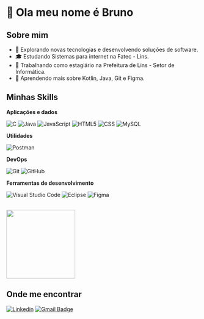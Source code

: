# 👋 Ola meu nome é Bruno

## Sobre mim

- 🤔 Explorando novas tecnologias e desenvolvendo soluções de software.
- 🎓 Estudando Sistemas para internet na Fatec - Lins.
- 💼 Trabalhando como estagiário na Prefeitura de Lins - Setor de Informática.
- 🌱 Aprendendo mais sobre Kotlin, Java, Git e Figma.

## Minhas Skills

**Aplicações e dados**

![C](https://img.shields.io/badge/-C-333333?style=flat&logo=C%2B%2B&logoColor=00599C)
![Java](https://img.shields.io/badge/-Java-333333?style=flat&logo=Java&logoColor=007396)
![JavaScript](https://img.shields.io/badge/-JavaScript-333333?style=flat&logo=javascript)
![HTML5](https://img.shields.io/badge/-HTML5-333333?style=flat&logo=HTML5)
![CSS](https://img.shields.io/badge/-CSS-333333?style=flat&logo=CSS3&logoColor=1572B6)
![MySQL](https://img.shields.io/badge/-MySQL-333333?style=flat&logo=mysql)

**Utilidades**

![Postman](https://img.shields.io/badge/-Postman-333333?style=flat&logo=postman)

**DevOps**

![Git](https://img.shields.io/badge/-Git-333333?style=flat&logo=git)
![GitHub](https://img.shields.io/badge/-GitHub-333333?style=flat&logo=github)

**Ferramentas de desenvolvimento**

![Visual Studio Code](https://img.shields.io/badge/-Visual%20Studio%20Code-333333?style=flat&logo=visual-studio-code&logoColor=007ACC)
![Eclipse](https://img.shields.io/badge/-Eclipse-333333?style=flat&logo=eclipse-ide&logoColor=2C2255)
![Figma](https://img.shields.io/badge/-Figma-333333?style=flat&logo=figma&logoColor=007ACC)

<br/>

<a href="https://github.com/bfateclins" title="Perfil do Bruno">
  <img height="180em" src="https://github-readme-stats.vercel.app/api?username=bfateclins&theme=dark&show_icons=true" />
</a>

## Onde me encontrar

[![Linkedin](https://img.shields.io/badge/-BrunoFatec-blue?style=flat-square&logo=Linkedin&logoColor=white&link=LINK-DO-SEU-LINKEDIN)](LINK-DO-SEU-LINKEDIN)
[![Gmail Badge](https://img.shields.io/badge/-bruno.fatelins@gmail.com-006bed?style=flat-square&logo=Gmail&logoColor=white&link=mailto:SEU-EMAIL)](mailto:SEU-EMAIL)
